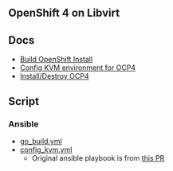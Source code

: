 OpenShift 4 on Libvirt
----------------------


## Docs
- [Build OpenShift Install](./Build_CLI/README.md)
- [Config KVM environment for OCP4](./Config_KVM/README.md)
- [Install/Destroy OCP4](./Install_Destroy_OCP4/READMD.md)


## Script
### Ansible
- [go_build.yml](./Build_CLI/go_build.yml)
- [config_kvm.yml](./Config_KVM/config_kvm.yml)
  - Original ansible playbook is from [this PR](https://github.com/openshift/installer/blob/ffb427c07a24c30a17a2b13b4eb5096cb2f32609/hack/ocp_libvirt_setup.yaml)
